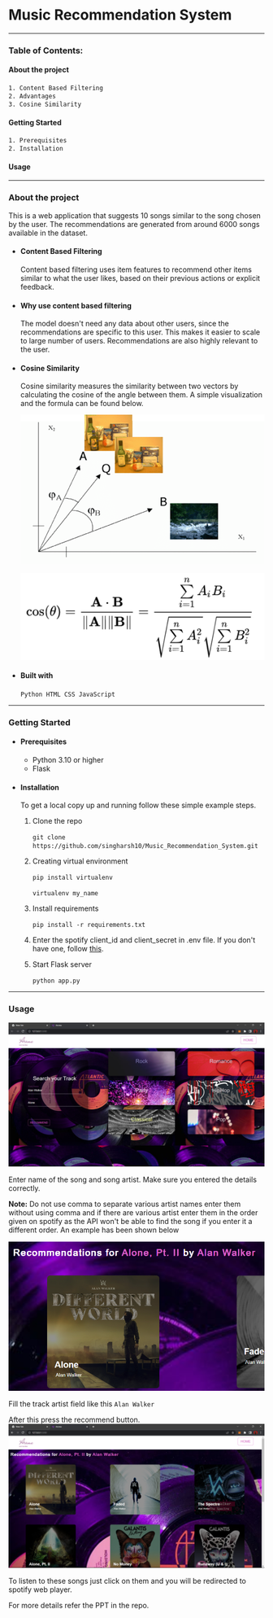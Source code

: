 # Music Recommendation System


------------------------------

### Table of Contents:
#### About the project

    1. Content Based Filtering
    2. Advantages
    3. Cosine Similarity
#### Getting Started
    1. Prerequisites
    2. Installation
#### Usage

----------------------
### About the project

This is a web application that suggests 10 songs similar 
to the song chosen by the user. The recommendations
are generated from around 6000 songs available
in the dataset.

* #### Content Based Filtering
    Content based filtering uses item features to 
    recommend other items similar to what the user likes,
    based on their previous actions or explicit
    feedback.

* #### Why use content based filtering
    The model doesn't need any data about other users, since
    the recommendations are specific to this user.
    This makes it easier to scale to large number of 
    users. Recommendations are also highly relevant 
    to the user.

* #### Cosine Similarity
  Cosine similarity measures the similarity between 
  two vectors by calculating the cosine of the angle 
  between them. A simple visualization and the 
  formula can be found below.

  ![img.png](static/img.png)

  ![img_1.png](static/img_1.png)

* #### Built with
    `Python HTML CSS JavaScript`

------------------------
### Getting Started

* #### Prerequisites
  * Python 3.10 or higher
  * Flask
  
* #### Installation  
   To get a local copy up and running follow 
these simple example steps.

  1. Clone the repo

     `git clone https://github.com/singharsh10/Music_Recommendation_System.git`
  2. Creating virtual environment
      
     `pip install virtualenv`
  
      `virtualenv my_name`
  4. Install requirements
    
     `pip install -r requirements.txt`
  5. Enter the spotify client_id and client_secret in .env file.
     If you don't have one, follow [this](https://cran.r-project.org/web/packages/spotidy/vignettes/Connecting-with-the-Spotify-API.html).
  6. Start Flask server
    
     `python app.py`
  
-----------------------
### Usage

![img.png](static/home.png)

Enter name of the song and song artist. Make sure you entered the
details correctly.

**Note:** Do not use comma to separate various artist names enter them without
 using comma and if there are various artist enter them in the 
order given on spotify as the API won't be able to find the song if 
you enter it a different order. An example has been shown below

![img_6.png](static/img_6.png)

Fill the track artist field like this
`Alan Walker`

After this press the recommend button.
![img_1.png](static/result.png)

To listen to these songs just click on them and you will be 
redirected to spotify web player.
 
For more details refer the PPT in the repo.
